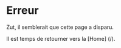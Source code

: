 # Erreur

Zut, il semblerait que cette page a disparu.

Il est temps de retourner vers la [Home] (/).
